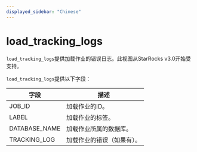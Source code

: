 ```yaml
---
displayed_sidebar: "Chinese"
---
```


# load_tracking_logs

`load_tracking_logs`提供加载作业的错误日志。此视图从StarRocks v3.0开始受支持。

`load_tracking_logs`提供以下字段：

| **字段**       | **描述**                                   |
| ------------- | ------------------------------------------ |
| JOB_ID        | 加载作业的ID。                             |
| LABEL         | 加载作业的标签。                           |
| DATABASE_NAME | 加载作业所属的数据库。                     |
| TRACKING_LOG  | 加载作业的错误（如果有）。                |